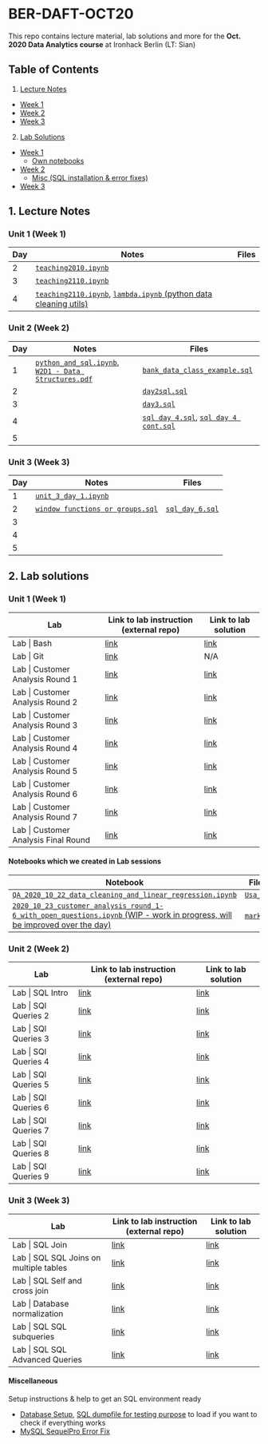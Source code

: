# BER-DAFT-OCT20


This repo contains lecture material, lab solutions and more for the **Oct. 2020 Data Analytics course** at Ironhack Berlin (LT: Sian)

## Table of Contents

1. [Lecture Notes](#ln)
  * [Week 1](#ln_u1)
  * [Week 2](#ln_u2)
  * [Week 3](#ln_u3)
2. [Lab Solutions](#ls)
  * [Week 1](#ls_u1)
    * [Own notebooks](#ls_u1_own)
  * [Week 2](#ls_u2)
    * [Misc (SQL installation & error fixes)](#misc_u)
  * [Week 3](#ls_u3)

## 1. Lecture Notes <a name="ln"></a>

### Unit 1 (Week 1) <a name="ln_u1"></a>

| Day | Notes | Files |
|--|--|--|
|2|[`teaching2010.ipynb`](https://github.com/student-IH-labs-and-stuff/BER-DAFT-OCT20-Sian/blob/main/Other/teaching%202010.ipynb)||
|3|[`teaching2110.ipynb`](https://github.com/student-IH-labs-and-stuff/BER-DAFT-OCT20-Sian/blob/main/Other/teaching%202110.ipynb)||
|4|[`teaching2110.ipynb`](https://github.com/student-IH-labs-and-stuff/BER-DAFT-OCT20-Sian/blob/main/Other/teaching%202210.ipynb), [`lambda.ipynb` (python data cleaning utils)](https://github.com/student-IH-labs-and-stuff/BER-DAFT-OCT20-Sian/blob/main/Other/lambda.ipynb)||

### Unit 2 (Week 2) <a name="ln_u2"></a>

| Day | Notes | Files |
|--|--|--|
|1|[`python_and_sql.ipynb`](https://github.com/student-IH-labs-and-stuff/BER-DAFT-OCT20-Sian/blob/main/Other/python_and_sql.ipynb), [`W2D1 - Data Structures.pdf`](https://github.com/student-IH-labs-and-stuff/BER-DAFT-OCT20-SEDA/blob/main/lecture/unit_2/W2D1%20-%20Data%20Structures.pdf)| [`bank_data_class_example.sql`](https://github.com/student-IH-labs-and-stuff/BER-DAFT-OCT20-SEDA/blob/main/lecture/unit_2/bank_data_class_example.sql)|
|2||[`day2sql.sql`](https://github.com/student-IH-labs-and-stuff/BER-DAFT-OCT20-Sian/blob/main/Other/day2sql.sql) |
|3||[`day3.sql`](https://github.com/student-IH-labs-and-stuff/BER-DAFT-OCT20-Sian/blob/main/Other/day3.sql)|
|4||[`sql day 4.sql`](https://github.com/student-IH-labs-and-stuff/BER-DAFT-OCT20-Sian/blob/main/Other/sql%20day%204.sql), [`sql day 4 cont.sql`](https://github.com/student-IH-labs-and-stuff/BER-DAFT-OCT20-Sian/blob/main/Other/sql%20day%204%20cont.sql)|
|5|||

### Unit 3 (Week 3) <a name="ln_u3"></a>

| Day | Notes | Files |
|--|--|--|
|1|[`unit_3_day_1.ipynb`](https://github.com/student-IH-labs-and-stuff/BER-DAFT-OCT20-Sian/blob/main/Other/unit%203%20day%201.ipynb)||
|2|[`window functions or groups.sql`](https://github.com/student-IH-labs-and-stuff/BER-DAFT-OCT20-Sian/blob/main/Other/window%20functions%20or%20groups.sql)|[`sql_day_6.sql`](https://github.com/student-IH-labs-and-stuff/BER-DAFT-OCT20-Sian/blob/main/Other/sql%20day%206.sql)|
|3|||
|4|||
|5|||

## 2. Lab solutions

### Unit 1 (Week 1) <a name="ls_u1"></a>

| Lab | Link to lab instruction (external repo) | Link to lab solution |
|-----|-------------------------|----------------------|
| Lab \| Bash | [link](https://github.com/ironhack-labs/lab-bash) | [link](https://github.com/student-IH-labs-and-stuff/BER-DAFT-OCT20-SEDA/blob/main/labs/solutions/1.01_lab_bash_solution.md) |
| Lab \| Git | [link](https://github.com/ironhack-labs/lab-git) | N/A |
| Lab \| Customer Analysis Round 1| [link](https://github.com/ironhack-labs/lab-customer-analysis-round-1)| [link](https://github.com/student-IH-labs-and-stuff/BER-DAFT-OCT20-SEDA/blob/main/labs/solutions/1.03_lab_customer_analysis_round_1_solution.md)|
|Lab \| Customer Analysis Round 2| [link](https://github.com/ironhack-labs/lab-customer-analysis-round-2)| [link](https://github.com/student-IH-labs-and-stuff/BER-DAFT-OCT20-SEDA/blob/main/labs/solutions/1.04_lab_customer_analysis_round_2_solution.md) |
|Lab \| Customer Analysis Round 3| [link](https://github.com/ironhack-labs/lab-customer-analysis-round-3)| [link](https://github.com/student-IH-labs-and-stuff/BER-DAFT-OCT20-SEDA/blob/main/labs/solutions/1.05_lab_customer_analysis_round_3_solution.md) |
| Lab \| Customer Analysis Round 4 | [link](https://github.com/ironhack-labs/lab-customer-analysis-round-4)|[link](https://github.com/student-IH-labs-and-stuff/BER-DAFT-OCT20-SEDA/blob/main/labs/solutions/1.06_lab_customer_analysis_round_4_solution.md)|
|Lab \| Customer Analysis Round 5|[link](https://github.com/ironhack-labs/lab-customer-analysis-round-5)|[link](https://github.com/student-IH-labs-and-stuff/BER-DAFT-OCT20-SEDA/blob/main/labs/solutions/1.07_lab_customer_analysis_round_5_solution.md)|
|Lab \| Customer Analysis Round 6|[link](https://github.com/ironhack-labs/lab-customer-analysis-round-6)|[link](https://github.com/student-IH-labs-and-stuff/BER-DAFT-OCT20-SEDA/blob/main/labs/solutions/1.08_lab_customer_analysis_round_6_solution.md)|
|Lab \| Customer Analysis Round 7|[link](https://github.com/ironhack-labs/lab-customer-analysis-round-7)|[link](https://github.com/student-IH-labs-and-stuff/BER-DAFT-OCT20-SEDA/blob/main/labs/solutions/1.09_lab_customer_analysis_round_7_solution.md)|
|Lab \| Customer Analysis Final Round|[link](https://github.com/ironhack-labs/lab-customer-analysis-final-round)|[link](https://github.com/student-IH-labs-and-stuff/BER-DAFT-OCT20-SEDA/blob/main/labs/solutions/1.09_lab_customer_analysis_final_round_solution.md)|

#### Notebooks which we created in Lab sessions <a name="ls_u1_own"></a>

| Notebook | Files we used in this notebook |
|----------|--------------------------------|
|[`QA_2020_10_22_data_cleaning_and_linear_regression.ipynb`](https://github.com/student-IH-labs-and-stuff/BER-DAFT-OCT20-SEDA/blob/main/labs/notebooks_created_in_class/QA_2020_10_22_data_cleaning_and_linear_regression.ipynb)| [`Usa_Housing.csv`](https://github.com/student-IH-labs-and-stuff/BER-DAFT-OCT20-SEDA/blob/main/labs/notebooks_created_in_class/Usa_Housing.csv)|
|[`2020_10_23_customer_analysis_round_1-6_with_open_questions.ipynb` (WIP - work in progress, will be improved over the day)](https://github.com/student-IH-labs-and-stuff/BER-DAFT-OCT20-SEDA/blob/main/labs/notebooks_created_in_class/2020_10_23_customer_analysis_round_1-6_with_open_questions.ipynb)|[`marketing_customer_analysis.csv`](https://github.com/student-IH-labs-and-stuff/BER-DAFT-OCT20-SEDA/blob/main/labs/notebooks_created_in_class/2020_10_23_data/marketing_customer_analysis.csv)|


### Unit 2 (Week 2) <a name="ls_u2"></a>

| Lab | Link to lab instruction (external repo) | Link to lab solution |
|-----|-------------------------|--------------------------------------|
| Lab \| SQL Intro | [link](https://github.com/ironhack-labs/lab-intro-sql) | [link](https://github.com/student-IH-labs-and-stuff/BER-DAFT-OCT20-Sian/blob/main/Solutions/Labs/unit-2/2.01_lab_intro_sql_solution.md) |
| Lab \| SQl Queries 2 | [link](https://github.com/ironhack-labs/lab-sql-2) | [link](https://github.com/student-IH-labs-and-stuff/BER-DAFT-OCT20-Sian/blob/main/Solutions/Labs/unit-2/2.02_lab_sql_2_solution.md) |
| Lab \| SQl Queries 3 | [link](https://github.com/ironhack-labs/lab-sql-3)|[link](https://github.com/student-IH-labs-and-stuff/BER-DAFT-OCT20-Sian/blob/main/Solutions/Labs/unit-2/2.03_lab_sql_3_solution.md)|
| Lab \| SQl Queries 4 | [link](https://github.com/ironhack-labs/lab-sql-4) |[link](https://github.com/student-IH-labs-and-stuff/BER-DAFT-OCT20-Sian/blob/main/Solutions/Labs/unit-2/2.04_lab_sql_4_solution.md)|
| Lab \| SQl Queries 5 | [link](https://github.com/ironhack-labs/lab-sql-5) |[link](https://github.com/student-IH-labs-and-stuff/BER-DAFT-OCT20-Sian/blob/main/Solutions/Labs/unit-2/SQL_lab-5-outputs_Solutions.md)|
| Lab \| SQl Queries 6 | [link](https://github.com/ironhack-labs/lab-sql-6) |[link](https://github.com/student-IH-labs-and-stuff/BER-DAFT-OCT20-Sian/blob/main/Solutions/Labs/unit-2/2.06_lab_sql_6_solution.md)|
| Lab \| SQl Queries 7 | [link](https://github.com/ironhack-labs/lab-sql-7) |[link](https://github.com/student-IH-labs-and-stuff/BER-DAFT-OCT20-Sian/blob/main/Solutions/Labs/unit-2/2.07_lab_sql_7_solution.md)|
| Lab \| SQl Queries 8 | [link](https://github.com/ironhack-labs/lab-sql-8) |[link](https://github.com/student-IH-labs-and-stuff/BER-DAFT-OCT20-Sian/blob/main/Solutions/Labs/unit-2/2.08_lab_sql_8_solution.md)|
| Lab \| SQl Queries 9 | [link](https://github.com/ironhack-labs/lab-sql-9) |[link](https://github.com/student-IH-labs-and-stuff/BER-DAFT-OCT20-Sian/blob/main/Solutions/Labs/unit-2/2.09_lab_sql_9_solution.md)|

### Unit 3 (Week 3) <a name="ls_u3"></a>

| Lab | Link to lab instruction (external repo) | Link to lab solution |
|-----|-------------------------|--------------------------------------|
|Lab \| SQL Join| [link](https://github.com/ironhack-labs/lab-sql-join) | [link](https://github.com/student-IH-labs-and-stuff/BER-DAFT-OCT20-Sian/blob/main/Solutions/Labs/unit-3/3.01_lab_sql_join_solution.md) |
|Lab \| SQL SQL Joins on multiple tables| [link](https://github.com/ironhack-labs/lab-sql-join-multiple-tables) | [link](https://github.com/student-IH-labs-and-stuff/BER-DAFT-OCT20-Sian/blob/main/Solutions/Labs/unit-3/3.02_lab_sql_join_multiple_tables_solution.md) |
|Lab \| SQL Self and cross join| [link](https://github.com/ironhack-labs/lab-sql-self-cross-join)| [link](https://github.com/student-IH-labs-and-stuff/BER-DAFT-OCT20-Sian/blob/main/Solutions/Labs/unit-3/3.03_lab_sql_self_cross_join_solution.md)|
|Lab \| Database normalization| [link](https://github.com/ironhack-labs/lab-database-normalization)| [link](https://github.com/student-IH-labs-and-stuff/BER-DAFT-OCT20-Sian/blob/main/Solutions/Labs/unit-3/3.04_lab_database_normalization_solution.md)|
|Lab \| SQL SQL subqueries| [link](https://github.com/ironhack-labs/lab-sql-subqueries) | [link](https://github.com/student-IH-labs-and-stuff/BER-DAFT-OCT20-Sian/blob/main/Solutions/Labs/unit-3/3.05_lab_sql_subqueries_solution.md) |
|Lab \| SQL SQL Advanced Queries| [link](https://github.com/ironhack-labs/lab-sql-advanced-queries) | [link](https://github.com/student-IH-labs-and-stuff/BER-DAFT-OCT20-Sian/blob/main/Solutions/Labs/unit-3/3.06_lab_sql_advanced_queries_solution.md) |

#### Miscellaneous <a name="misc_u2"></a>

Setup instructions & help to get an SQL environment ready
* [Database Setup](https://github.com/student-IH-labs-and-stuff/BER-DAFT-OCT20-SEDA/blob/main/misc/setup_instructions_for_next_week/database_setup.md), [SQL dumpfile for testing purpose](https://github.com/student-IH-labs-and-stuff/BER-DAFT-OCT20-SEDA/blob/main/misc/setup_instructions_for_next_week/mysql_dump.sql) to load if you want to check if everything works
* [MySQL SequelPro Error Fix](https://github.com/student-IH-labs-and-stuff/BER-DAFT-OCT20-SEDA/blob/main/misc/setup_instructions_for_next_week/mysql_sequelpro_error_fix.md)
